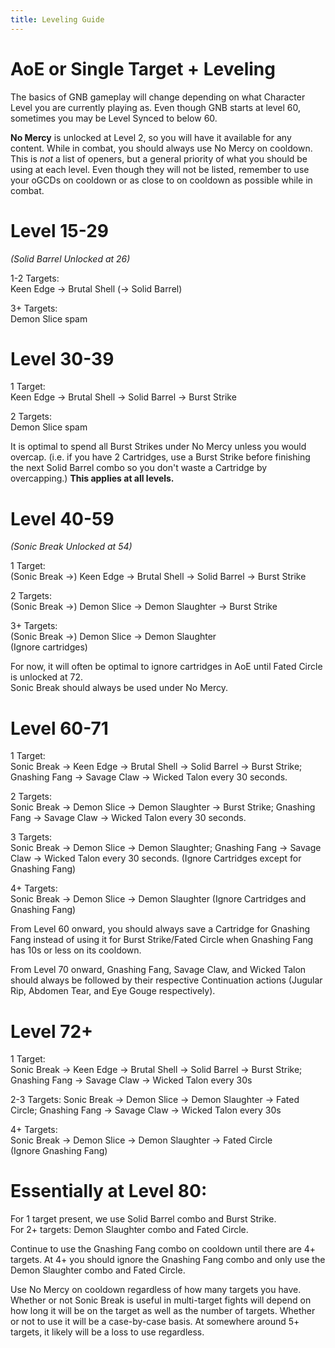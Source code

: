 ```yaml
---
title: Leveling Guide
---
```

# AoE or Single Target + Leveling


The basics of GNB gameplay will change depending on what Character Level you are currently playing as. Even though GNB starts at level 60, sometimes you may be Level Synced to below 60. 


**No Mercy** is unlocked at Level 2, so you will have it available for any content. While in combat, you should always use No Mercy on cooldown. This is *not* a list of openers, but a general priority of what you should be using at each level. Even though they will not be listed, remember to use your oGCDs on cooldown or as close to on cooldown as possible while in combat. 


# Level 15-29 
*(Solid Barrel Unlocked at 26)*

1-2 Targets:   
Keen Edge -> Brutal Shell (-> Solid Barrel) 

3+ Targets:   
Demon Slice spam


# Level 30-39
1 Target:  
Keen Edge -> Brutal Shell -> Solid Barrel -> Burst Strike

2 Targets:  
Demon Slice spam


It is optimal to spend all Burst Strikes under No Mercy unless you would overcap. (i.e. if you have 2 Cartridges, use a Burst Strike before finishing the next Solid Barrel combo so you don't waste a Cartridge by overcapping.) **This applies at all levels.**


# Level 40-59 
*(Sonic Break Unlocked at 54)*

1 Target:  
(Sonic Break ->) Keen Edge -> Brutal Shell -> Solid Barrel -> Burst Strike

2 Targets:  
(Sonic Break ->) Demon Slice -> Demon Slaughter -> Burst Strike

3+ Targets:  
(Sonic Break ->) Demon Slice -> Demon Slaughter  
(Ignore cartridges)


For now, it will often be optimal to ignore cartridges in AoE until Fated Circle is unlocked at 72.  
Sonic Break should always be used under No Mercy. 


# Level 60-71

1 Target:  
Sonic Break -> Keen Edge -> Brutal Shell -> Solid Barrel -> Burst Strike;
Gnashing Fang -> Savage Claw -> Wicked Talon every 30 seconds. 


2 Targets:  
Sonic Break -> Demon Slice -> Demon Slaughter -> Burst Strike; 
Gnashing Fang -> Savage Claw -> Wicked Talon every 30 seconds. 


3 Targets:  
Sonic Break -> Demon Slice -> Demon Slaughter; 
Gnashing Fang -> Savage Claw -> Wicked Talon every 30 seconds.
(Ignore Cartridges except for Gnashing Fang)


4+ Targets:   
Sonic Break -> Demon Slice -> Demon Slaughter 
(Ignore Cartridges and Gnashing Fang)


From Level 60 onward, you should always save a Cartridge for Gnashing Fang instead of using it for Burst Strike/Fated Circle when Gnashing Fang has 10s or less on its cooldown.


From Level 70 onward, Gnashing Fang, Savage Claw, and Wicked Talon should always be followed by their respective Continuation actions (Jugular Rip, Abdomen Tear, and Eye Gouge respectively).


# Level 72+

1 Target:  
Sonic Break -> Keen Edge -> Brutal Shell -> Solid Barrel -> Burst Strike; 
Gnashing Fang -> Savage Claw -> Wicked Talon every 30s


2-3 Targets: 
Sonic Break -> Demon Slice -> Demon Slaughter -> Fated Circle;
Gnashing Fang -> Savage Claw -> Wicked Talon every 30s


4+ Targets:  
Sonic Break -> Demon Slice -> Demon Slaughter -> Fated Circle  
(Ignore Gnashing Fang)


# Essentially at Level 80:


For 1 target present, we use Solid Barrel combo and Burst Strike.  
For 2+ targets: Demon Slaughter combo and Fated Circle.


Continue to use the Gnashing Fang combo on cooldown until there are 4+ targets. At 4+ you should ignore the Gnashing Fang combo and only use the Demon Slaughter combo and Fated Circle. 


Use No Mercy on cooldown regardless of how many targets you have. Whether or not Sonic Break is useful in multi-target fights will depend on how long it will be on the target as well as the number of targets. Whether or not to use it will be a case-by-case basis. At somewhere around 5+ targets, it likely will be a loss to use regardless.